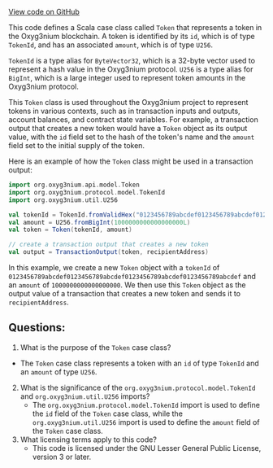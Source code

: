 [View code on GitHub](https://github.com/oxyg3nium/oxyg3nium/api/src/main/scala/org/oxyg3nium/api/model/Token.scala)

This code defines a Scala case class called `Token` that represents a token in the Oxyg3nium blockchain. A token is identified by its `id`, which is of type `TokenId`, and has an associated `amount`, which is of type `U256`. 

`TokenId` is a type alias for `ByteVector32`, which is a 32-byte vector used to represent a hash value in the Oxyg3nium protocol. `U256` is a type alias for `BigInt`, which is a large integer used to represent token amounts in the Oxyg3nium protocol.

This `Token` class is used throughout the Oxyg3nium project to represent tokens in various contexts, such as in transaction inputs and outputs, account balances, and contract state variables. For example, a transaction output that creates a new token would have a `Token` object as its output value, with the `id` field set to the hash of the token's name and the `amount` field set to the initial supply of the token.

Here is an example of how the `Token` class might be used in a transaction output:

```scala
import org.oxyg3nium.api.model.Token
import org.oxyg3nium.protocol.model.TokenId
import org.oxyg3nium.util.U256

val tokenId = TokenId.fromValidHex("0123456789abcdef0123456789abcdef0123456789abcdef0123456789abcdef")
val amount = U256.fromBigInt(1000000000000000000L)
val token = Token(tokenId, amount)

// create a transaction output that creates a new token
val output = TransactionOutput(token, recipientAddress)
```

In this example, we create a new `Token` object with a `tokenId` of `0123456789abcdef0123456789abcdef0123456789abcdef0123456789abcdef` and an `amount` of `1000000000000000000`. We then use this `Token` object as the output value of a transaction that creates a new token and sends it to `recipientAddress`.
## Questions: 
 1. What is the purpose of the `Token` case class?
   - The `Token` case class represents a token with an `id` of type `TokenId` and an `amount` of type `U256`.
2. What is the significance of the `org.oxyg3nium.protocol.model.TokenId` and `org.oxyg3nium.util.U256` imports?
   - The `org.oxyg3nium.protocol.model.TokenId` import is used to define the `id` field of the `Token` case class, while the `org.oxyg3nium.util.U256` import is used to define the `amount` field of the `Token` case class.
3. What licensing terms apply to this code?
   - This code is licensed under the GNU Lesser General Public License, version 3 or later.